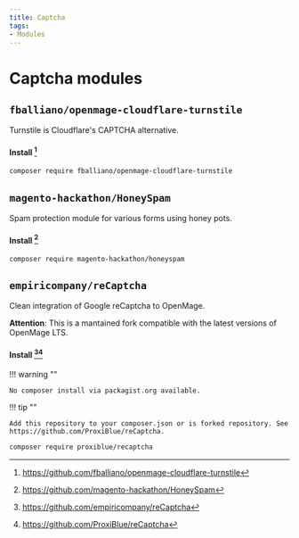 ```yaml
---
title: Captcha
tags:
- Modules
---
```


# Captcha modules

## `fballiano/openmage-cloudflare-turnstile`
Turnstile is Cloudflare's CAPTCHA alternative.

#### Install [^1]
```bash
composer require fballiano/openmage-cloudflare-turnstile
```

## `magento-hackathon/HoneySpam`
Spam protection module for various forms using honey pots.

#### Install [^2]
```bash
composer require magento-hackathon/honeyspam
```

## `empiricompany/reCaptcha`
Clean integration of Google reCaptcha to OpenMage.

__Attention__:
This is a mantained fork compatible with the latest versions of OpenMage LTS.

#### Install [^3][^4]
!!! warning ""

    No composer install via packagist.org available.

!!! tip ""

    Add this repository to your composer.json or is forked repository. See https://github.com/ProxiBlue/reCaptcha.

```bash
composer require proxiblue/recaptcha
```

[^1]: https://github.com/fballiano/openmage-cloudflare-turnstile
[^2]: https://github.com/magento-hackathon/HoneySpam
[^3]: https://github.com/empiricompany/reCaptcha
[^4]: https://github.com/ProxiBlue/reCaptcha
